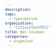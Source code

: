 ```yaml
---
description:
tags:
  - type/person
organization:
  - "[[CivicTechTO]]"
title: Ben Coleman
categories:
  - organizer
---
```

